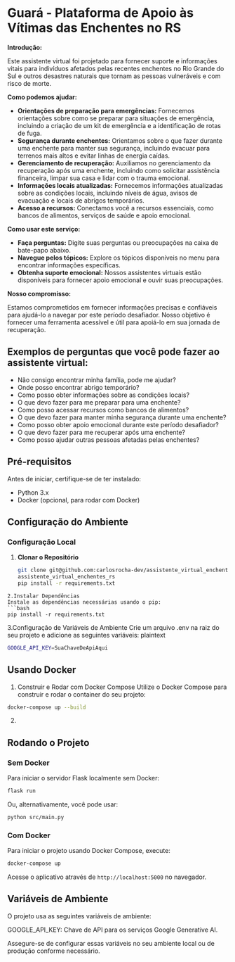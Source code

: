 # Guará - Plataforma de Apoio às Vítimas das Enchentes no RS

**Introdução:**

Este assistente virtual foi projetado para fornecer suporte e informações vitais para indivíduos afetados pelas recentes enchentes no Rio Grande do Sul e outros desastres naturais que tornam as pessoas vulneráveis e com risco de morte.

**Como podemos ajudar:**

* **Orientações de preparação para emergências:** Fornecemos orientações sobre como se preparar para situações de emergência, incluindo a criação de um kit de emergência e a identificação de rotas de fuga.
* **Segurança durante enchentes:** Orientamos sobre o que fazer durante uma enchente para manter sua segurança, incluindo evacuar para terrenos mais altos e evitar linhas de energia caídas.
* **Gerenciamento de recuperação:** Auxiliamos no gerenciamento da recuperação após uma enchente, incluindo como solicitar assistência financeira, limpar sua casa e lidar com o trauma emocional.
* **Informações locais atualizadas:** Fornecemos informações atualizadas sobre as condições locais, incluindo níveis de água, avisos de evacuação e locais de abrigos temporários.
* **Acesso a recursos:** Conectamos você a recursos essenciais, como bancos de alimentos, serviços de saúde e apoio emocional.

**Como usar este serviço:**

* **Faça perguntas:** Digite suas perguntas ou preocupações na caixa de bate-papo abaixo.
* **Navegue pelos tópicos:** Explore os tópicos disponíveis no menu para encontrar informações específicas.
* **Obtenha suporte emocional:** Nossos assistentes virtuais estão disponíveis para fornecer apoio emocional e ouvir suas preocupações.

**Nosso compromisso:**

Estamos comprometidos em fornecer informações precisas e confiáveis para ajudá-lo a navegar por este período desafiador. Nosso objetivo é fornecer uma ferramenta acessível e útil para apoiá-lo em sua jornada de recuperação.


## Exemplos de perguntas que você pode fazer ao assistente virtual:

- Não consigo encontrar minha família, pode me ajudar?
- Onde posso encontrar abrigo temporário?
- Como posso obter informações sobre as condições locais?
- O que devo fazer para me preparar para uma enchente?
- Como posso acessar recursos como bancos de alimentos?
- O que devo fazer para manter minha segurança durante uma enchente?
- Como posso obter apoio emocional durante este período desafiador?
- O que devo fazer para me recuperar após uma enchente?
- Como posso ajudar outras pessoas afetadas pelas enchentes?


## Pré-requisitos

Antes de iniciar, certifique-se de ter instalado:
- Python 3.x
- Docker (opcional, para rodar com Docker)

## Configuração do Ambiente

### Configuração Local

1. **Clonar o Repositório**
   ```bash
   git clone git@github.com:carlosrocha-dev/assistente_virtual_enchentes_rs.git
   assistente_virtual_enchentes_rs
   pip install -r requirements.txt
```
2.Instalar Dependências
Instale as dependências necessárias usando o pip:
```bash
pip install -r requirements.txt
```
3.Configuração de Variáveis de Ambiente
Crie um arquivo .env na raiz do seu projeto e adicione as seguintes variáveis:
plaintext
```bash
GOOGLE_API_KEY=SuaChaveDeApiAqui
```


## Usando Docker
1. Construir e Rodar com Docker Compose
Utilize o Docker Compose para construir e rodar o container do seu projeto:
```bash
docker-compose up --build
```
2.

## Rodando o Projeto

### Sem Docker

Para iniciar o servidor Flask localmente sem Docker:

```bash
flask run
```

Ou, alternativamente, você pode usar:

```bash
python src/main.py
```

### Com Docker

Para iniciar o projeto usando Docker Compose, execute:

```bash
docker-compose up
```

Acesse o aplicativo através de ```http://localhost:5000``` no navegador.

## Variáveis de Ambiente

O projeto usa as seguintes variáveis de ambiente:

GOOGLE_API_KEY: Chave de API para os serviços Google Generative AI.

Assegure-se de configurar essas variáveis no seu ambiente local ou de produção conforme necessário.